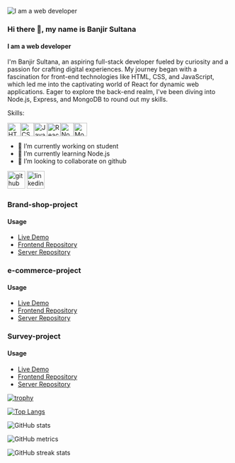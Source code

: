 ![I am a web developer](https://i.ibb.co/wgq0PxK/banjir-sultana-web-developer.png)
### Hi there 👋, my name is Banjir Sultana
#### I am a web developer


 I'm Banjir Sultana, an aspiring full-stack developer fueled by curiosity and a passion for crafting digital experiences. My journey began with a fascination for front-end technologies like HTML, CSS, and JavaScript, which led me into the captivating world of React for dynamic web applications. Eager to explore the back-end realm, I've been diving into Node.js, Express, and MongoDB to round out my skills.

Skills:
<div style="display: flex;">
  <img src="https://i.ibb.co/2PTZZf6/download-1.jpg" height="30" alt="HTML">
  <img src="https://i.ibb.co/9rfvwmZ/images-1.png" height="30" alt="CSS">
  <img src="https://i.ibb.co/g3BBGR2/png-clipart-javascript-scalable-graphics-logo-encapsulated-postscript-javascript-icon-text-logo-thum.png" height="30" alt="JavaScript">
  <img src="https://i.ibb.co/Snd4KjP/png-clipart-react-javascript-angularjs-ionic-github-text-logo-thumbnail.png" height="30" alt="React">
  <img src="https://i.ibb.co/x1j7zZ6/png-clipart-node-js-javascript-express-js-server-side-scripting-front-and-back-ends-node-js-angle-lo.png" height="30" alt="Node.js">
  <img src="https://i.ibb.co/qDzjt8m/png-transparent-mongodb-original-wordmark-logo-icon-thumbnail.png" height="30" alt="MongoDB">
</div>
    

- 🔭 I’m currently working on student 
- 🌱 I’m currently learning Node.js 
- 👯 I’m looking to collaborate on github 


[<img src='https://cdn.jsdelivr.net/npm/simple-icons@3.0.1/icons/github.svg' alt='github' height='40'>](https://github.com/Banjirsultana90)  [<img src='https://cdn.jsdelivr.net/npm/simple-icons@3.0.1/icons/linkedin.svg' alt='linkedin' height='40'>](https://www.linkedin.com/feed/)  
### Brand-shop-project

#### Usage
- [Live Demo](https://brand-shop-firebase-project.web.app/?fbclid=IwAR0LyPYAelicWQmtgE_WLaqrpUq1Dz4WwBBqDhieSvXUVeNL1ZYnS0G7yhs)
- [Frontend Repository](https://github.com/Banjirsultana90/assignmentof-brand-shop-project)
- [Server Repository](https://github.com/Banjirsultana90/brand-shop-server)

### e-commerce-project

#### Usage
- [Live Demo](https://ecommerce-project-b67b1.web.app/?fbclid=IwAR2Q2-1vnJll0Xr4O-x8X0oKR7G1XicKwAsqf9IDd1CnMBCenOVhSv1Sm54)
- [Frontend Repository](https://github.com/Banjirsultana90/ecommerce-frontend)
- [Server Repository](https://github.com/Banjirsultana90/ecommerce-project-server)

### Survey-project

#### Usage
- [Live Demo](https://survey-project-aadef.web.app/?fbclid=IwAR0ZgWijqnvDrZrxbHcQFcmtm8mhjl4yJaSamjBc64f6894jqHalf4e7TSs)
- [Frontend Repository](https://github.com/Banjirsultana90/survey-project-frontend)
- [Server Repository](https://github.com/Banjirsultana90/survey-project-server)


[![trophy](https://github-profile-trophy.vercel.app/?username=Banjirsultana90)](https://github.com/ryo-ma/github-profile-trophy)

[![Top Langs](https://github-readme-stats.vercel.app/api/top-langs/?username=Banjirsultana90)](https://github.com/anuraghazra/github-readme-stats)

![GitHub stats](https://github-readme-stats.vercel.app/api?username=Banjirsultana90&show_icons=true)  

![GitHub metrics](https://metrics.lecoq.io/Banjirsultana90)  

![GitHub streak stats](https://streak-stats.demolab.com/?user=Banjirsultana90)  

